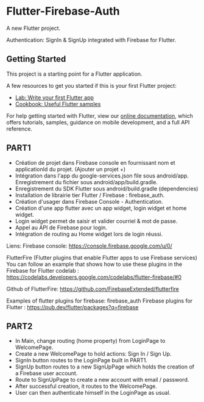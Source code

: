 # Flutter-Firebase-Auth
A new Flutter project.

Authentication: SignIn &amp; SignUp integrated with Firebase for Flutter.

## Getting Started

This project is a starting point for a Flutter application.

A few resources to get you started if this is your first Flutter project:

- [Lab: Write your first Flutter app](https://flutter.dev/docs/get-started/codelab)
- [Cookbook: Useful Flutter samples](https://flutter.dev/docs/cookbook)

For help getting started with Flutter, view our
[online documentation](https://flutter.dev/docs), which offers tutorials,
samples, guidance on mobile development, and a full API reference.

## PART1
- Création de projet dans Firebase console en fournissant nom et applicationId du projet. (Ajouter un projet +)
- Intégration dans l'app du google-services.json file sous android/app. Enregistrement du fichier sous android/app/build.gradle.
- Enregistrement du SDK Flutter sous android/build.gradle (dependencies)
- Installation de librairie tier Flutter / Firebase : firebase_auth.
- Création d'usager dans Firebase Console - Authentication.
- Création d'une app flutter avec un app widget, login widget et home widget.
- Login widget permet de saisir et valider courriel & mot de passe.
- Appel au API de Firebase pour login.
- Intégration de routing au Home widget lors de login réussi.

Liens:
Firebase console: https://console.firebase.google.com/u/0/

FlutterFire (Flutter plugins that enable Flutter apps to use Firebase services)
You can follow an example that shows how to use these plugins in the Firebase for Flutter codelab :
https://codelabs.developers.google.com/codelabs/flutter-firebase/#0

Github of FlutterFire: https://github.com/FirebaseExtended/flutterfire

Examples of flutter plugins for firebase:
firebase_auth
Firebase plugins for Flutter : https://pub.dev/flutter/packages?q=firebase

## PART2

- In Main, change routing (home property) from LoginPage to WelcomePage.
- Create a new WelcomePage to hold actions: Sign In / Sign Up.
- SignIn button routes to the LoginPage built in PART1.
- SignUp button routes to a new SignUpPage which holds the creation of a Firebase user account.
- Route to SignUpPage to create a new account with email / password.
- After successful creation, it routes to the WelcomePage.
- User can then authenticate himself in the LoginPage as usual.

